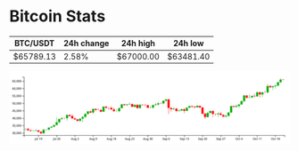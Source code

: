 # Bitcoin Stats

BTC/USDT|24h change|24h high|24h low|
|---|---|---|---|
|$65789.13|2.58%|$67000.00|$63481.40|

<img src="./chart.svg">
